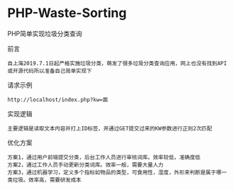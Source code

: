 # PHP-Waste-Sorting
PHP简单实现垃圾分类查询

前言

    自上海2019.7.1日起严格实施垃圾分类，萌发了很多垃圾分类查询应用，网上也没有找到API或开源代码所以准备自己简单实现下
请求示例

    http://localhost/index.php?kw=面

实现逻辑

    主要逻辑是读取文本内容并打上ID标签，并通过GET提交过来的KW参数进行正则2次匹配
    

优化方案

    方案1，通过用户前端提交分类，后台工作人员进行审核词库。效率较低，准确度低
    方案2，通过工作人员手动更新分类词库。效率一般，需要大量人力
    方案3，通过机器学习，定义多个指标如物品的类型，可食用性，湿度，外形来判断是属于哪一类垃圾。效率高，需要研发成本
